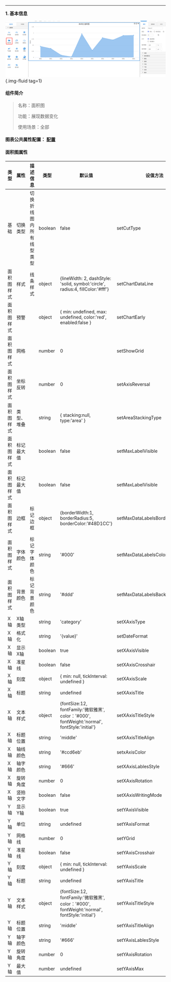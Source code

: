 <h2></h2>

---

**1\. 基本信息**

![面积图](../../assets/img/configuration_Area.png "面积图"){.img-fluid tag=1}


#### **组件简介**

> 名称：面积图
>
> 功能：展现数据变化
>
> 使用场景：全部

#### **图表公共属性配置**： [配置](./chart.md)

#### **面积图属性**

| 类型 | 属性| 描述信息| 类型| 默认值 | 设值方法 | 取值方法|  脚本使用 |
|-----|--------|----|--------|--------|----------|-----|-----|
| 基础 | 切换类型 |切换折线图内所有线型类型 | boolean | false | setCutType | getCutType |
| 面积图样式 | 样式 | 线条样式 | object | {lineWidth: 2, dashStyle: 'solid, symbol:'circle', radius:4, fillColor:'#fff'} | setChartDataLine | getChartDataLine | 允许 |
| 面积图样式 | 预警 |  | object | { min: undefined, max: undefined, color:'red', enabled:false } | setChartEarly | getChartEarly | 允许 |
| 面积图样式 | 网格 |  | number | 0 | setShowGrid | getShowGrid | 允许 |
| 面积图样式 | 坐标反转 |  | number | 0 | setAxisReversal | getAxisReversal |  |
| 面积图样式 | 类型、堆叠 |  | string | { stacking:null, type:'area' } | setAreaStackingType | getAreaStackingType |
| 面积图样式 | 标记最大值 | | boolean | false | setMaxLabelVisible | getMaxLabelVisible |
| 面积图样式 | 标记最大值 | | boolean | false | setMaxLabelVisible | getMaxLabelVisible |
| 面积图样式 | 边框 | 标记边框 | object | {borderWidth:1, borderRadius:5, borderColor:'#48D1CC'} | setMaxDataLabelsBorderStyle | getMaxDataLabelsBorderStyle |
| 面积图样式 | 字体颜色 | 标记字体颜色 | string | '#000' | setMaxDataLabelsColor | getMaxDataLabelsColor |
| 面积图样式 | 背景颜色 | 标记背景颜色 | string | '#ddd' | setMaxDataLabelsBackgroundColor | getMaxDataLabelsBackgroundColor |
| X轴 | X轴类型 |  | string | 'category' | setXAxisType | getXAxisType |  |
| X轴 | 格式化 |  | string | '{value}' | setDateFormat | getDateFormat |  |
| X轴 | 显示X轴 |  | boolean | true | setXAxisVisible | getXAxisVisible | 允许 |
| X轴 | 准星线 |  | boolean | false | setXAxisCrosshair | getXAxisCrosshair | 允许 |
| X轴 | 刻度 |  | object | { min: null, tickInterval: undefined } | setXAxisScale | getXAxisScale |
| X轴 | 标题 |  | string | undefined | setXAxisTitle | getXAxisTitle | 允许 |
| X轴 | 文本样式 |  | object | {fontSize:12, fontFamily:'微软雅黑', color：'#000', fontWeight:'normal', fontStyle:'initial'} | setXAxisTitleStyle | getXAxisTitleStyle | 允许 |
| X轴 | 标题位置 |  | string | 'middle' | setXAxisTitleAlign | getXAxisTitleAlign | 允许 |
| X轴 | 轴线颜色 |  | string | '#ccd6eb' | setxAxisColor | getxAxisColor | 允许 |
| X轴 | 轴字颜色 |  | string | '#666' | setXAxisLablesStyle | getXAxisLablesStyle | 允许 |
| X轴 | 旋转角度 |  | number | 0 | setXAxisRotation | getXAxisRotation | 允许 |
| X轴 | 竖拍文字 |  | boolean | false | setXAxisWritingMode | getXAxisWritingMode | 允许 |
| Y轴 | 显示Y轴 |  | boolean | true | setYAxisVisible | getYAxisVisible | 允许 |
| Y轴 | 单位 |  | string | undefined | setYAxisFormat | getYAxisFormat | 允许 |
| Y轴 | 网格线 |  | number | 0 | setYGrid | getYGrid | 允许 |
| Y轴 | 准星线 |  | boolean | false | setYAxisCrosshair | getYAxisCrosshair | 允许 |
| Y轴 | 刻度 |  | object | { min: null, tickInterval: undefined } | setYAxisScale | getYAxisScale |
| Y轴 | 标题 |  | string | undefined | setYAxisTitle | getYAxisTitle | 允许 |
| Y轴 | 文本样式 |  | object | {fontSize:12, fontFamily:'微软雅黑', color：'#000', fontWeight:'normal', fontStyle:'initial'} | setYAxisTitleStyle | getYAxisTitleStyle | 允许 |
| Y轴 | 标题位置 |  | string | 'middle' | setYAxisTitleAlign | getYAxisTitleAlign | 允许 |
| Y轴 | 轴字颜色 |  | string | '#666' | setYAxisLablesStyle | getYAxisLablesStyle | 允许 |
| Y轴 | 旋转角度 |  | number | 0 | setYAxisRotation | getYAxisRotation | 允许 |
| Y轴 | 最大值 |  | number | undefined | setYAxisMax | getYAxisMax |

